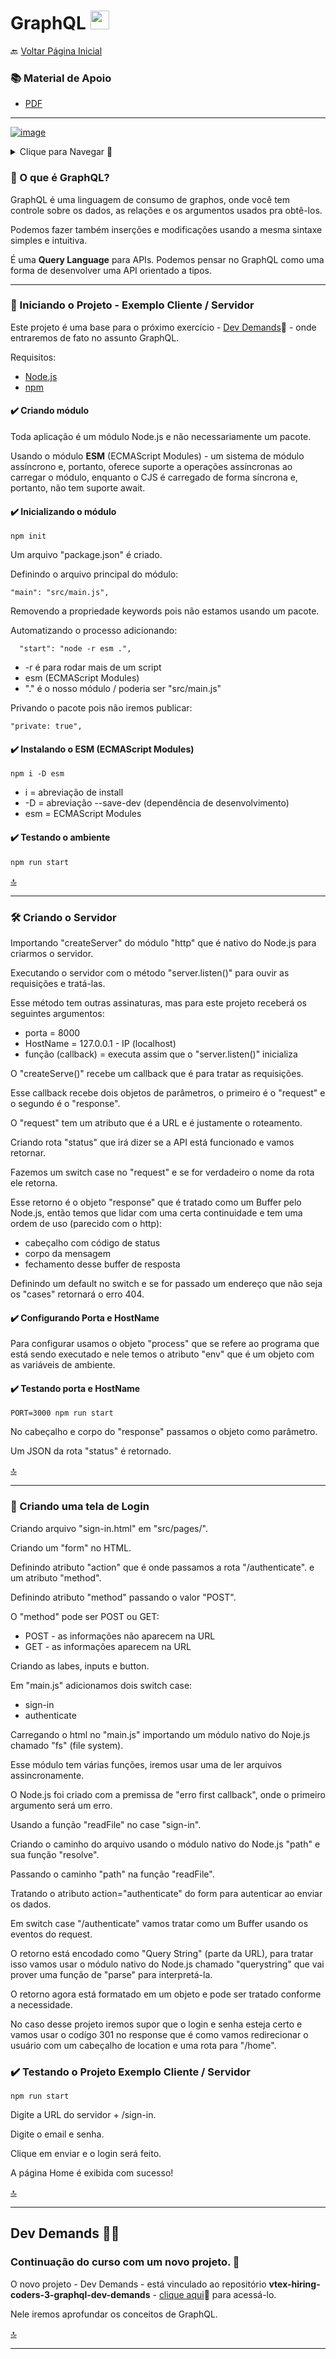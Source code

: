 <h1 id="topo">GraphQL <img src="https://cdn.jsdelivr.net/gh/devicons/devicon/icons/graphql/graphql-plain.svg" width="30px"/></h1>

🔙 [Voltar Página Inicial](https://github.com/brseghese/vtex-hiring-coders-3)

<h3> 📚 Material de Apoio</h3>

- [PDF](https://drive.google.com/file/d/1TQIEiYUb1pxbE-_yoqPmqg25Ebpd_L9T/view)

---

[![image](https://img.shields.io/badge/GraphQl-E10098?style=for-the-badge&logo=graphql&logoColor=white)](https://graphql.org/)

<details>
<summary>Clique para Navegar 🔽</summary>

◽ <a href="#0">O que é GraphQL</a> <br>
◽ <a href="#1">Iniciando o Projeto</a> <br>
◽ <a href="#2">Criando o Servidor</a> <br>
◽ <a href="#4">Criando um tela de Login</a> <br>
◽ <a href="#5">Projeto Dev Demands</a> <br>

</details>

<h3 id="0">📍​ O que é GraphQL?</h3>

GraphQL é uma linguagem de consumo de graphos, onde você tem controle sobre os dados, as relações e os argumentos usados pra obtê-los.

Podemos fazer também inserções e modificações usando a mesma sintaxe simples e intuitiva.

É uma **Query Language** para APIs. Podemos pensar no GraphQL como uma forma de desenvolver uma API orientado a tipos.

---

<h3 id="1">​🚀 Iniciando o Projeto - Exemplo Cliente / Servidor</h3>

Este projeto é uma base para o próximo exercício - [Dev Demands](https://github.com/brseghese/vtex-hiring-coders-3-graphql-dev-demands)🔗 - onde entraremos de fato no assunto GraphQL.

Requisitos:

- [Node.js](https://nodejs.org/en/)
- [npm](https://www.npmjs.com/)

#### ✔️ Criando módulo

Toda aplicação é um módulo Node.js e não necessariamente um pacote.

Usando o módulo **ESM** (ECMAScript Modules) - um sistema de módulo assíncrono e, portanto, oferece suporte a operações assíncronas ao carregar o módulo, enquanto o CJS é carregado de forma síncrona e, portanto, não tem suporte await.

#### ✔️ Inicializando o módulo

```
npm init
```

Um arquivo "package.json" é criado.

Definindo o arquivo principal do módulo:

```
"main": "src/main.js",
```

Removendo a propriedade keywords pois não estamos usando um pacote.

Automatizando o processo adicionando:

```
  "start": "node -r esm .",
```

- -r é para rodar mais de um script
- esm (ECMAScript Modules)
- "." é o nosso módulo / poderia ser "src/main.js"

Privando o pacote pois não iremos publicar:

```
"private: true",
```

#### ✔️ Instalando o ESM (ECMAScript Modules)

```
npm i -D esm
```

- i = abreviação de install
- -D = abreviação --save-dev (dependência de desenvolvimento)
- esm = ECMAScript Modules

#### ✔️ Testando o ambiente

```
npm run start
```

<a href="#topo">🔝</a>

---

<h3 id="2">🛠️ Criando o Servidor</h3>

Importando "createServer" do módulo "http" que é nativo do Node.js para criarmos o servidor.

Executando o servidor com o método "server.listen()" para ouvir as requisições e tratá-las.

Esse método tem outras assinaturas, mas para este projeto receberá os seguintes argumentos:

- porta = 8000
- HostName = 127.0.0.1 - IP (localhost)
- função (callback) = executa assim que o "server.listen()" inicializa

O "createServe()" recebe um callback que é para tratar as requisições.

Esse callback recebe dois objetos de parâmetros, o primeiro é o "request" e o segundo é o "response".

O "request" tem um atributo que é a URL e é justamente o roteamento.

Criando rota "status" que irá dizer se a API está funcionado e vamos retornar.

Fazemos um switch case no "request" e se for verdadeiro o nome da rota ele retorna.

Esse retorno é o objeto "response" que é tratado como um Buffer pelo Node.js, então temos que lidar com uma certa continuidade e tem uma ordem de uso (parecido com o http):

- cabeçalho com código de status
- corpo da mensagem
- fechamento desse buffer de resposta

Definindo um default no switch e se for passado um endereço que não seja os "cases" retornará o erro 404.

#### ✔️ Configurando Porta e HostName

Para configurar usamos o objeto "process" que se refere ao programa que está sendo executado e nele temos o atributo "env" que é um objeto com as variáveis de ambiente.

#### ✔️ Testando porta e HostName

```
PORT=3000 npm run start
```

No cabeçalho e corpo do "response" passamos o objeto como parâmetro.

Um JSON da rota "status" é retornado.

<a href="#topo">🔝</a>

---

<h3 id="4">🔐 Criando uma tela de Login</h3>

Criando arquivo "sign-in.html" em "src/pages/".

Criando um "form" no HTML.

Definindo atributo "action" que é onde passamos a rota "/authenticate". e um atributo "method".

Definindo atributo "method" passando o valor "POST".

O "method" pode ser POST ou GET:

- POST - as informações não aparecem na URL
- GET - as informações aparecem na URL

Criando as labes, inputs e button.

Em "main.js" adicionamos dois switch case:

- sign-in
- authenticate

Carregando o html no "main.js" importando um módulo nativo do Noje.js chamado "fs" (file system).

Esse módulo tem várias funções, iremos usar uma de ler arquivos assincronamente.

O Node.js foi criado com a premissa de "erro first callback", onde o primeiro argumento será um erro.

Usando a função "readFile" no case "sign-in".

Criando o caminho do arquivo usando o módulo nativo do Node.js "path" e sua função "resolve".

Passando o caminho "path" na função "readFile".

Tratando o atributo action="authenticate" do form para autenticar ao enviar os dados.

Em switch case "/authenticate" vamos tratar como um Buffer usando os eventos do request.

O retorno está encodado como "Query String" (parte da URL), para tratar isso vamos usar o módulo nativo do Node.js chamado "querystring" que vai prover uma função de "parse" para interpretá-la.

O retorno agora está formatado em um objeto e pode ser tratado conforme a necessidade.

No caso desse projeto iremos supor que o login e senha esteja certo e vamos usar o codígo 301 no response que é como vamos redirecionar o usuário com um cabeçalho de location e uma rota para "/home".

### ✔️ Testando o Projeto Exemplo Cliente / Servidor

```
npm run start
```

Digite a URL do servidor + /sign-in.

Digite o email e senha.

Clique em enviar e o login será feito.

A página Home é exibida com sucesso!

<a href="#topo">🔝</a>

---

<h2 id="5"> Dev Demands 👨‍💻​ </h2>

### Continuação do curso com um novo projeto. 🚀

O novo projeto - Dev Demands - está vinculado ao repositório **vtex-hiring-coders-3-graphql-dev-demands** - [clique aqui](https://github.com/brseghese/vtex-hiring-coders-3-graphql-dev-demands)🔗 para acessá-lo.

Nele iremos aprofundar os conceitos de GraphQL.

<a href="#topo">🔝</a>

---
